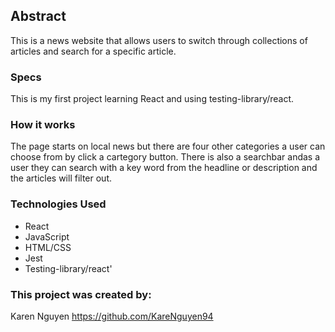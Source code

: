 ## Abstract
This is a news website that allows users to switch through collections of articles and search for a specific article.

### Specs
This is my first project learning React and using testing-library/react.

### How it works
The page starts on local news but there are four other categories a user can choose from
by click a cartegory button. There is also a searchbar andas  a user they can search with a key word from the 
headline or description and the articles will filter out.

### Technologies Used
- React
- JavaScript
- HTML/CSS
- Jest
- Testing-library/react'


### This project was created by:
Karen Nguyen https://github.com/KareNguyen94
